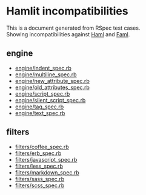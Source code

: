 # Hamlit incompatibilities

This is a document generated from RSpec test cases.  
Showing incompatibilities against [Haml](https://github.com/haml/haml) and [Faml](https://github.com/eagletmt/faml).

## engine

- [engine/indent\_spec.rb](https://github.com/k0kubun/hamlit/blob/master/doc/engine/indent.md)
- [engine/multiline\_spec.rb](https://github.com/k0kubun/hamlit/blob/master/doc/engine/multiline.md)
- [engine/new\_attribute\_spec.rb](https://github.com/k0kubun/hamlit/blob/master/doc/engine/new_attribute.md)
- [engine/old\_attributes\_spec.rb](https://github.com/k0kubun/hamlit/blob/master/doc/engine/old_attributes.md)
- [engine/script\_spec.rb](https://github.com/k0kubun/hamlit/blob/master/doc/engine/script.md)
- [engine/silent\_script\_spec.rb](https://github.com/k0kubun/hamlit/blob/master/doc/engine/silent_script.md)
- [engine/tag\_spec.rb](https://github.com/k0kubun/hamlit/blob/master/doc/engine/tag.md)
- [engine/text\_spec.rb](https://github.com/k0kubun/hamlit/blob/master/doc/engine/text.md)

## filters

- [filters/coffee\_spec.rb](https://github.com/k0kubun/hamlit/blob/master/doc/filters/coffee.md)
- [filters/erb\_spec.rb](https://github.com/k0kubun/hamlit/blob/master/doc/filters/erb.md)
- [filters/javascript\_spec.rb](https://github.com/k0kubun/hamlit/blob/master/doc/filters/javascript.md)
- [filters/less\_spec.rb](https://github.com/k0kubun/hamlit/blob/master/doc/filters/less.md)
- [filters/markdown\_spec.rb](https://github.com/k0kubun/hamlit/blob/master/doc/filters/markdown.md)
- [filters/sass\_spec.rb](https://github.com/k0kubun/hamlit/blob/master/doc/filters/sass.md)
- [filters/scss\_spec.rb](https://github.com/k0kubun/hamlit/blob/master/doc/filters/scss.md)
